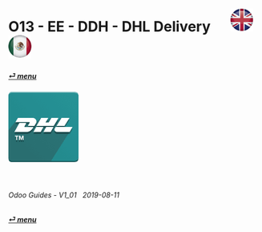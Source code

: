 # O13 - EE - DDH - DHL Delivery &nbsp;&nbsp;&nbsp;&nbsp; [![en-uk](/doc/img/flg/en-uk-flg-btn-sml.png)](/en-uk/o13/ee/ddh/en-uk-o13-ee-ddh-guides.md) [ ![es-mx](/doc/img/flg/es-mx-flg-btn-sml.png)](/es-mx/o13/ee/ddh/es-mx-o13-ee-ddh-guides.md)
#### [_&#x23CE; menu_](/en-uk/o13/ee/en-uk-o13-ee-guides-menu.md "Back to EE menu")  
### ![ddh](/doc/img/app/big/ddh.png)
[ⱽ¹²³⁴⁵⁶⁷⁸⁹⁰⁻]: # (ⱽ¹²³⁴⁵⁶⁷⁸⁹⁰⁻)

<br>

###### Odoo Guides - V1_01 &nbsp; 2019-08-11  
**[_&#x23CE; menu_](/en-uk/o13/ee/en-uk-o13-ee-guides-menu.md)**  
